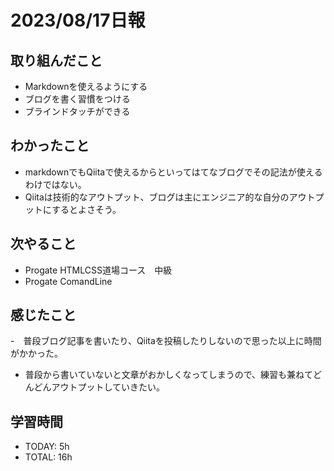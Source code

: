 # 2023/08/17日報
## 取り組んだこと
- Markdownを使えるようにする
- ブログを書く習慣をつける
- ブラインドタッチができる

 
## わかったこと
- markdownでもQiitaで使えるからといってはてなブログでその記法が使えるわけではない。
- Qiitaは技術的なアウトプット、ブログは主にエンジニア的な自分のアウトプットにするとよさそう。
  
## 次やること
- Progate HTMLCSS道場コース　中級
- Progate ComandLine

## 感じたこと
-　普段ブログ記事を書いたり、Qiitaを投稿したりしないので思った以上に時間がかかった。
- 普段から書いていないと文章がおかしくなってしまうので、練習も兼ねてどんどんアウトプットしていきたい。


## 学習時間
- TODAY: 5h
- TOTAL: 16h
